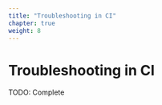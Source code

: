 ```yaml
---
title: "Troubleshooting in CI"
chapter: true
weight: 8
---
```


# Troubleshooting in CI
TODO: Complete
